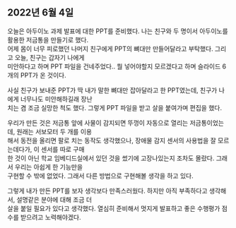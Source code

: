 ## **2022년 6월 4일**

오늘은 아두이노 과제 발표에 대한 PPT를 준비했다. 나는 친구와 두 명이서 아두이노를 활용한 저금통을 만들기로 했다.  
어제 몸이 너무 피로했던 나머지 친구에게 PPT의 뼈대만 만들어달라고 부탁했다. 그리고 오늘, 친구는 갑자기 나에게  
미안하다고 하며 PPT 파일을 건네주었다.. 뭘 넣어야할지 모르겠다고 하며 슬라이드 6개의 PPT가 온 것이다.  

사실 친구가 보내준 PPT가 딱 내가 말한 뼈대만 잡아달라고 한 PPT였는데, 친구가 나에게 너무나도 미안해하길래 장난  
치는 겸 조금 실망한 척도 했다. 그렇게 PPT 파일을 받고 살을 붙여가며 편집을 했다.  

우리가 만든 것은 저금통 앞에 사물이 감지되면 뚜껑이 자동으로 열리는 저금통이었는데, 원래는 서보모터 두 개를 이용  
해서 동전을 올리면 팔로 치는 동작도 생각했으나, 장애물 감지 센서의 사용법을 잘 모르는데다가, 이 센서를 따로 구매  
한 것이 아닌 학교 임베디드실에서 있던 것을 썼기에 고장나있는지 조차도 몰랐다. 그래서 우리는 아쉽게 한 기능만을  
구현할 수 밖에 없었다. 그래서 다른 방법으로 구현해볼 생각을 하고 있다.  

그렇게 내가 만든 PPT를 보자 생각보다 만족스러웠다. 하지만 아직 부족하다고 생각해서, 설명같은 분야에 대해 조금 더  
살을 붙일 필요가 있다고 생각했다. 열심히 준비해서 멋지게 발표하고 좋은 수행평가 점수를 받으려고 노력해야겠다.